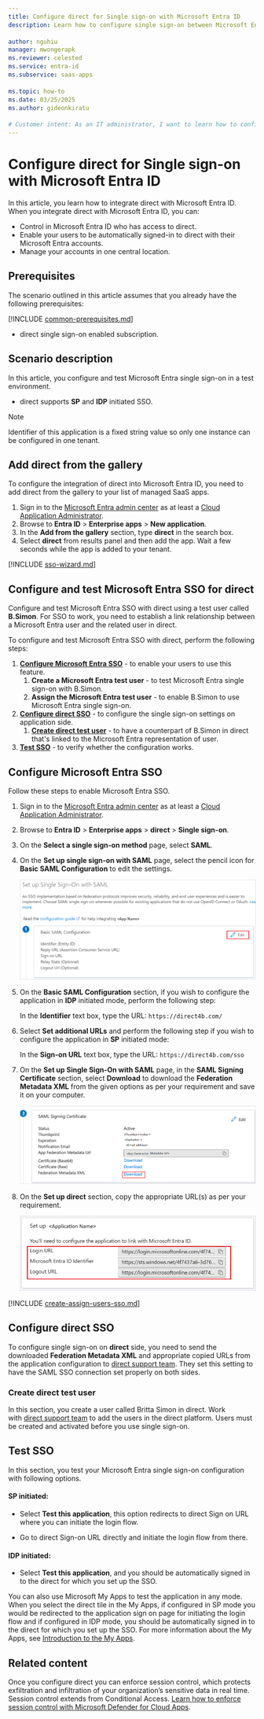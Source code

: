 ```yaml
---
title: Configure direct for Single sign-on with Microsoft Entra ID
description: Learn how to configure single sign-on between Microsoft Entra ID and direct.

author: nguhiu
manager: mwongerapk
ms.reviewer: celested
ms.service: entra-id
ms.subservice: saas-apps

ms.topic: how-to
ms.date: 03/25/2025
ms.author: gideonkiratu

# Customer intent: As an IT administrator, I want to learn how to configure single sign-on between Microsoft Entra ID and Direct so that I can control who has access to Direct, enable automatic sign-in with Microsoft Entra accounts, and manage my accounts in one central location.
---
```

# Configure direct for Single sign-on with Microsoft Entra ID

In this article,  you learn how to integrate direct with Microsoft Entra ID. When you integrate direct with Microsoft Entra ID, you can:

* Control in Microsoft Entra ID who has access to direct.
* Enable your users to be automatically signed-in to direct with their Microsoft Entra accounts.
* Manage your accounts in one central location.

## Prerequisites

The scenario outlined in this article assumes that you already have the following prerequisites:

[!INCLUDE [common-prerequisites.md](~/identity/saas-apps/includes/common-prerequisites.md)]
* direct single sign-on enabled subscription.

## Scenario description

In this article,  you configure and test Microsoft Entra single sign-on in a test environment.

* direct supports **SP** and **IDP** initiated SSO.

> [!NOTE]
> Identifier of this application is a fixed string value so only one instance can be configured in one tenant.

## Add direct from the gallery

To configure the integration of direct into Microsoft Entra ID, you need to add direct from the gallery to your list of managed SaaS apps.

1. Sign in to the [Microsoft Entra admin center](https://entra.microsoft.com) as at least a [Cloud Application Administrator](~/identity/role-based-access-control/permissions-reference.md#cloud-application-administrator).
1. Browse to **Entra ID** > **Enterprise apps** > **New application**.
1. In the **Add from the gallery** section, type **direct** in the search box.
1. Select **direct** from results panel and then add the app. Wait a few seconds while the app is added to your tenant.

 [!INCLUDE [sso-wizard.md](~/identity/saas-apps/includes/sso-wizard.md)]

<a name='configure-and-test-azure-ad-sso-for-direct'></a>

## Configure and test Microsoft Entra SSO for direct

Configure and test Microsoft Entra SSO with direct using a test user called **B.Simon**. For SSO to work, you need to establish a link relationship between a Microsoft Entra user and the related user in direct.

To configure and test Microsoft Entra SSO with direct, perform the following steps:

1. **[Configure Microsoft Entra SSO](#configure-azure-ad-sso)** - to enable your users to use this feature.
    1. **Create a Microsoft Entra test user** - to test Microsoft Entra single sign-on with B.Simon.
    1. **Assign the Microsoft Entra test user** - to enable B.Simon to use Microsoft Entra single sign-on.
1. **[Configure direct SSO](#configure-direct-sso)** - to configure the single sign-on settings on application side.
    1. **[Create direct test user](#create-direct-test-user)** - to have a counterpart of B.Simon in direct that's linked to the Microsoft Entra representation of user.
1. **[Test SSO](#test-sso)** - to verify whether the configuration works.

<a name='configure-azure-ad-sso'></a>

## Configure Microsoft Entra SSO

Follow these steps to enable Microsoft Entra SSO.

1. Sign in to the [Microsoft Entra admin center](https://entra.microsoft.com) as at least a [Cloud Application Administrator](~/identity/role-based-access-control/permissions-reference.md#cloud-application-administrator).
1. Browse to **Entra ID** > **Enterprise apps** > **direct** > **Single sign-on**.
1. On the **Select a single sign-on method** page, select **SAML**.
1. On the **Set up single sign-on with SAML** page, select the pencil icon for **Basic SAML Configuration** to edit the settings.

   ![Edit Basic SAML Configuration](common/edit-urls.png)

1. On the **Basic SAML Configuration** section, if you wish to configure the application in **IDP** initiated mode, perform the following step:

    In the **Identifier** text box, type the URL:
    `https://direct4b.com/`

5. Select **Set additional URLs** and perform the following step if you wish to configure the application in **SP** initiated mode:

    In the **Sign-on URL** text box, type the URL:
    `https://direct4b.com/sso`

6. On the **Set up Single Sign-On with SAML** page, in the **SAML Signing Certificate** section, select **Download** to download the **Federation Metadata XML** from the given options as per your requirement and save it on your computer.

    ![The Certificate download link](common/metadataxml.png)

7. On the **Set up direct** section, copy the appropriate URL(s) as per your requirement.

    ![Copy configuration URLs](common/copy-configuration-urls.png)

<a name='create-an-azure-ad-test-user'></a>

[!INCLUDE [create-assign-users-sso.md](~/identity/saas-apps/includes/create-assign-users-sso.md)]

## Configure direct SSO

To configure single sign-on on **direct** side, you need to send the downloaded **Federation Metadata XML** and appropriate copied URLs from the application configuration to [direct support team](https://direct4b.com/ja/support.html#inquiry). They set this setting to have the SAML SSO connection set properly on both sides.

### Create direct test user

In this section, you create a user called Britta Simon in direct. Work with [direct support team](https://direct4b.com/ja/support.html#inquiry) to add the users in the direct platform. Users must be created and activated before you use single sign-on.

## Test SSO

In this section, you test your Microsoft Entra single sign-on configuration with following options. 

#### SP initiated:

* Select **Test this application**, this option redirects to direct Sign on URL where you can initiate the login flow.  

* Go to direct Sign-on URL directly and initiate the login flow from there.

#### IDP initiated:

* Select **Test this application**, and you should be automatically signed in to the direct for which you set up the SSO. 

You can also use Microsoft My Apps to test the application in any mode. When you select the direct tile in the My Apps, if configured in SP mode you would be redirected to the application sign on page for initiating the login flow and if configured in IDP mode, you should be automatically signed in to the direct for which you set up the SSO. For more information about the My Apps, see [Introduction to the My Apps](https://support.microsoft.com/account-billing/sign-in-and-start-apps-from-the-my-apps-portal-2f3b1bae-0e5a-4a86-a33e-876fbd2a4510).

## Related content

Once you configure direct you can enforce session control, which protects exfiltration and infiltration of your organization’s sensitive data in real time. Session control extends from Conditional Access. [Learn how to enforce session control with Microsoft Defender for Cloud Apps](/cloud-app-security/proxy-deployment-aad).
